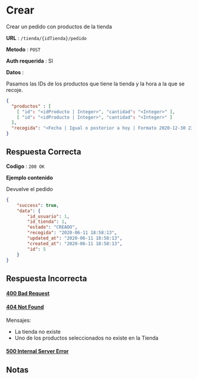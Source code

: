 # Crear

Crear un pedido con productos de la tienda

**URL** : `/tienda/{idTienda}/pedido`

**Metodo** : `POST`

**Auth requerida** : SI

**Datos** :

Pasamos las IDs de los productos que tiene la tienda y la hora a la que se recoje.

```json
{
  "productos" : [
    [ "id": "<idProducto | Integer>", "cantidad": "<Integer>" ],
    [ "id": "<idProducto | Integer>", "cantidad": "<Integer>" ]
  ],
  "recogida": "<Fecha | Igual o posterior a hoy | Formato 2020-12-30 23:00:00>"
}
```

## Respuesta Correcta

**Codigo** : `200 OK`

**Ejemplo contenido**

Devuelve el pedido

```json
{
    "success": true,
    "data": {
        "id_usuario": 1,
        "id_tienda": 1,
        "estado": "CREADO",
        "recogida": "2020-06-11 18:58:13",
        "updated_at": "2020-06-11 18:58:13",
        "created_at": "2020-06-11 18:58:13",
        "id": 5
    }
}
```

## Respuesta Incorrecta

#### [400 Bad Request](../General/Errores.md#400-bad-request)

#### [404 Not Found](../General/Errores.md#404-not-found)
Mensajes:
* La tienda no existe
* Uno de los productos seleccionados no existe en la Tienda

#### [500 Internal Server Error](../General/Errores.md#500-internal-server-error)

## Notas
